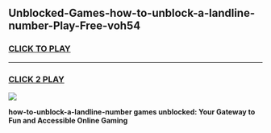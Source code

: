 
## Unblocked-Games-how-to-unblock-a-landline-number-Play-Free-voh54
<h3>
<a href="https://premium76.site?title=how-to-unblock-a-landline-number&ref=23A">CLICK TO PLAY</a></h3>
<hr>

<h3>
<a href="https://premium76.site?title=how-to-unblock-a-landline-number&ref=23A">CLICK 2 PLAY</a>
  
</h3>

<a href="https://premium76.site?title=how-to-unblock-a-landline-number&ref=23A"><img src="https://clearcache.store/games.png"></a>


**how-to-unblock-a-landline-number games unblocked: Your Gateway to Fun and Accessible Online Gaming**
